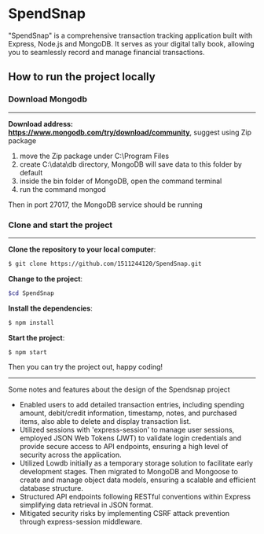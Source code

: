 # SpendSnap
"SpendSnap" is a comprehensive transaction tracking application built with Express, Node.js and MongoDB. It serves as your digital tally book, allowing you to seamlessly record and manage financial transactions.

## How to run the project locally
### Download Mongodb
---
**Download address: https://www.mongodb.com/try/download/community**, suggest using Zip package
1. move the Zip package under C:\Program Files
2. create C:\data\db directory, MongoDB will save data to this folder by default
3. inside the bin folder of MongoDB, open the command terminal
4. run the command mongod

Then in port 27017, the MongoDB service should be running 

### Clone and start the project
---
**Clone the repository to your local computer**:
``` bash
$ git clone https://github.com/1511244120/SpendSnap.git
```
**Change to the project**:
``` bash
$cd SpendSnap
```
**Install the dependencies**:
``` bash
$ npm install
```
**Start the project**:
``` bash
$ npm start
```
Then you can try the project out, happy coding!

---
Some notes and features about the design of the Spendsnap project
- Enabled users to add detailed transaction entries, including spending amount, debit/credit information, timestamp, notes, and purchased items, also able to delete and display transaction list. 
- Utilized sessions with 'express-session' to manage user sessions, employed JSON Web Tokens (JWT) to validate login credentials and provide secure access to API endpoints, ensuring a high level of security across the application.
- Utilized Lowdb initially as a temporary storage solution to facilitate early development stages. Then migrated to MongoDB and Mongoose to create and manage object data models, ensuring a scalable and efficient database structure.
- Structured API endpoints following RESTful conventions within Express simplifying data retrieval in JSON format.
- Mitigated security risks by implementing CSRF attack prevention through express-session middleware.
